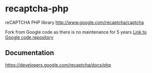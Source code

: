 recaptcha-php
=============

reCAPTCHA PHP library
http://www.google.com/recaptcha/captcha

Fork from Google code as there is no maintenance for 5 years
[Link to Google code repository](http://code.google.com/p/recaptcha/source/browse/trunk#trunk%2Frecaptcha-plugins%2Fphp)

Documentation
-------------
https://developers.google.com/recaptcha/docs/php
